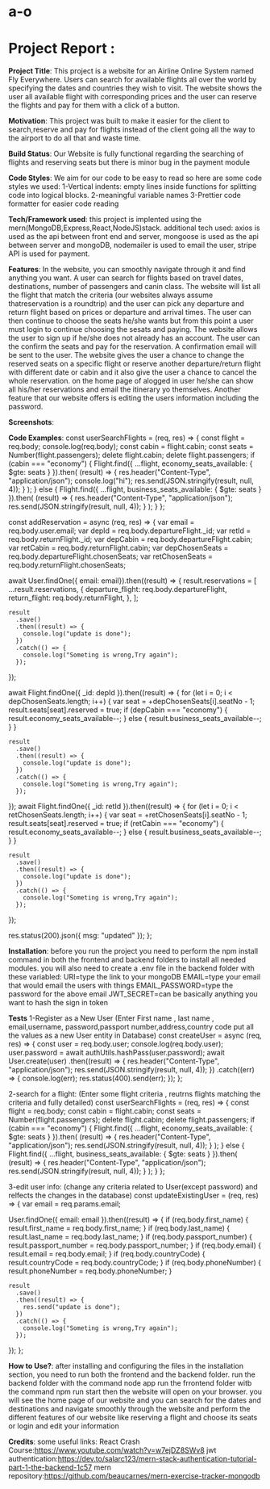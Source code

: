 # a-o

# Project Report :

**Project Title**:
This project is a website for an Airline Online System named Fly Everywhere. Users can search for available flights all over the world by specifying the dates and countries they wish to visit. The website shows the user all available flight with corresponding prices and the user can reserve the flights and pay for them with a click of a button.

**Motivation**:
This project was built to make it easier for the client to search,reserve and pay for flights instead of the client going all the way to the airport
to do all that and waste time.

**Build Status**:
Our Website is fully functional regarding the searching of flights and reserving seats but there is minor bug in the payment module

**Code Styles**:
We aim for our code to be easy to read so here are some code styles we used:
1-Vertical indents: empty lines inside functions for splitting code into logical blocks.
2-meaningful variable names
3-Prettier code formatter for easier code reading

**Tech/Framework used**:
this project is implented using the mern(MongoDB,Express,React,NodeJS)stack.
additional tech used:
axios is used as the api between front end and server,
mongoose is used as the api between server and mongoDB,
nodemailer is used to email the user,
stripe API is used for payment.

**Features**:
In the website, you can smoothly navigate through it and find anything you want. A user can search for flights based on travel dates, destinations, number of passengers and canin class. The website will list all the flight that match the criteria (our websites always assume thatreservation is a roundtrip) and the user can pick any departure and return flight based on prices or departure and arrival times. The user can then continue to choose the seats he/she wants but from this point a user must login to continue choosing the sesats and paying. The website allows the user to sign up if he/she does not already has an account. The user can the confirm the seats and pay for the reservation. A confirmation email will be sent to the user. The website gives the user a chance to change the reserved seats on a specific flight or reserve another departure/return flight with different date or cabin and it also give the user a chance to cancel the whole reservation. on the home page of alogged in user he/she can show all his/her reservations and email the itinerary yo themselves. Another feature that our website offers is editing the users information including the password.

**Screenshots**:

**Code Examples**:
const userSearchFlights = (req, res) => {
const flight = req.body;
console.log(req.body);
const cabin = flight.cabin;
const seats = Number(flight.passengers);
delete flight.cabin;
delete flight.passengers;
if (cabin === "economy") {
Flight.find({ ...flight, economy_seats_available: { $gte: seats } }).then(
(result) => {
res.header("Content-Type", "application/json");
console.log("hi");
res.send(JSON.stringify(result, null, 4));
}
);
} else {
Flight.find({ ...flight, business_seats_available: { $gte: seats } }).then(
(result) => {
res.header("Content-Type", "application/json");
res.send(JSON.stringify(result, null, 4));
}
);
}
};

const addReservation = async (req, res) => {
var email = req.body.user.email;
var depId = req.body.departureFlight.\_id;
var retId = req.body.returnFlight.\_id;
var depCabin = req.body.departureFlight.cabin;
var retCabin = req.body.returnFlight.cabin;
var depChosenSeats = req.body.departureFlight.chosenSeats;
var retChosenSeats = req.body.returnFlight.chosenSeats;

await User.findOne({ email: email}).then((result) => {
result.reservations = [
...result.reservations,
{
departure_flight: req.body.departureFlight,
return_flight: req.body.returnFlight,
},
];

    result
      .save()
      .then((result) => {
        console.log("update is done");
      })
      .catch(() => {
        console.log("Someting is wrong,Try again");
      });

});

await Flight.findOne({ \_id: depId }).then((result) => {
for (let i = 0; i < depChosenSeats.length; i++) {
var seat = +depChosenSeats[i].seatNo - 1;
result.seats[seat].reserved = true;
if (depCabin === "economy") {
result.economy_seats_available--;
} else {
result.business_seats_available--;
}
}

    result
      .save()
      .then((result) => {
        console.log("update is done");
      })
      .catch(() => {
        console.log("Someting is wrong,Try again");
      });

});
await Flight.findOne({ \_id: retId }).then((result) => {
for (let i = 0; i < retChosenSeats.length; i++) {
var seat = +retChosenSeats[i].seatNo - 1;
result.seats[seat].reserved = true;
if (retCabin === "economy") {
result.economy_seats_available--;
} else {
result.business_seats_available--;
}
}

    result
      .save()
      .then((result) => {
        console.log("update is done");
      })
      .catch(() => {
        console.log("Someting is wrong,Try again");
      });

});

res.status(200).json({ msg: "updated" });
};

**Installation**:
before you run the project you need to perform the npm install command in both the frontend and backend folders to install all needed modules.
you will also need to create a .env file in the backend folder with these variabled:
URI=type the link to your mongoDB
EMAIL=type your email that would email the users with things
EMAIL_PASSWORD=type the password for the above email
JWT_SECRET=can be basically anything you want to hash the sign in token

**Tests**
1-Register as a New User
(Enter First name , last name , email,username, password,passport number,address,country code put all the values as a new User entity in Database)
const createUser = async (req, res) => {
const user = req.body.user;
console.log(req.body.user);
user.password = await authUtils.hashPass(user.password);
await User.create(user)
.then((result) => {
res.header("Content-Type", "application/json");
res.send(JSON.stringify(result, null, 4));
})
.catch((err) => {
console.log(err);
res.status(400).send(err);
});
};

2-search for a flight:
(Enter some flight criteria , reutrns flights matching the criteria and fully detailed)
const userSearchFlights = (req, res) => {
const flight = req.body;
const cabin = flight.cabin;
const seats = Number(flight.passengers);
delete flight.cabin;
delete flight.passengers;
if (cabin === "economy") {
Flight.find({ ...flight, economy_seats_available: { $gte: seats } }).then(
(result) => {
res.header("Content-Type", "application/json");
res.send(JSON.stringify(result, null, 4));
}
);
} else {
Flight.find({ ...flight, business_seats_available: { $gte: seats } }).then(
(result) => {
res.header("Content-Type", "application/json");
res.send(JSON.stringify(result, null, 4));
}
);
}
};

3-edit user info:
(change any criteria related to User(except password) and relfects the changes in the database)
const updateExistingUser = (req, res) => {
var email = req.params.email;

User.findOne({ email: email }).then((result) => {
if (req.body.first_name) {
result.first_name = req.body.first_name;
}
if (req.body.last_name) {
result.last_name = req.body.last_name;
}
if (req.body.passport_number) {
result.passport_number = req.body.passport_number;
}
if (req.body.email) {
result.email = req.body.email;
}
if (req.body.countryCode) {
result.countryCode = req.body.countryCode;
}
if (req.body.phoneNumber) {
result.phoneNumber = req.body.phoneNumber;
}

    result
      .save()
      .then((result) => {
        res.send("update is done");
      })
      .catch(() => {
        console.log("Someting is wrong,Try again");
      });

});
};

**How to Use?**:
after installing and configuring the files in the installation section, you need to run both the frontend and the backend folder.
run the backend folder with the command node app
run the frrontend folder witb the command npm run start
then the website will open on your browser. you will see the home page of our website and you can search for the dates and destinations and navigate smoothly through the website and perform the different features of our website like reserving a flight and choose its seats or login and edit your information

**Credits**:
some useful links:
React Crash Course:https://www.youtube.com/watch?v=w7ejDZ8SWv8
jwt authentication:https://dev.to/salarc123/mern-stack-authentication-tutorial-part-1-the-backend-1c57
mern repository:https://github.com/beaucarnes/mern-exercise-tracker-mongodb
